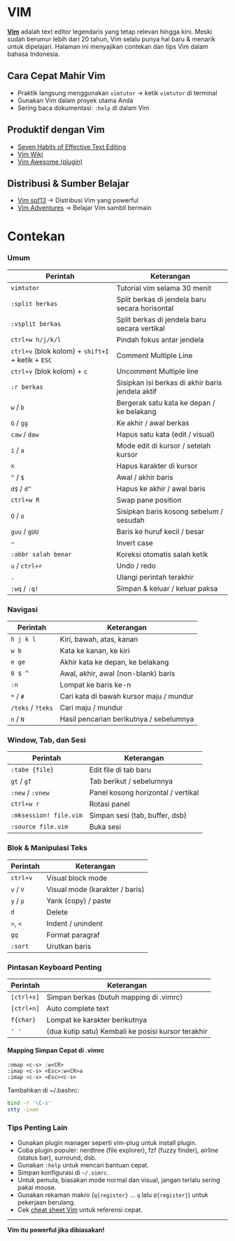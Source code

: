 # VIM

[**Vim**](http://en.wikipedia.org/wiki/Vim_%28text_editor%29) adalah text editor legendaris yang tetap relevan hingga kini. Meski sudah berumur lebih dari 20 tahun, Vim selalu punya hal baru & menarik untuk dipelajari. Halaman ini menyajikan contekan dan tips Vim dalam bahasa Indonesia.

## Cara Cepat Mahir Vim
* Praktik langsung menggunakan `vimtutor` → ketik `vimtutor` di terminal
* Gunakan Vim dalam proyek utama Anda
* Sering baca dokumentasi: `:help` di dalam Vim

## Produktif dengan Vim
* [Seven Habits of Effective Text Editing](http://www.moolenaar.net/habits.html)
* [Vim Wiki](http://vim.wikia.com/)
* [Vim Awesome (plugin)](https://vimawesome.com/)

## Distribusi & Sumber Belajar
* [Vim spf13](http://vim.spf13.com/) → Distribusi Vim yang powerful
* [Vim Adventures](https://vim-adventures.com/) → Belajar Vim sambil bermain

# Contekan

### Umum

| Perintah | Keterangan |
|---|---|
| `vimtutor` | Tutorial vim selama 30 menit |
| `:split berkas` | Split berkas di jendela baru secara horisontal |
| `:vsplit berkas` | Split berkas di jendela baru secara vertikal |
| `ctrl+w h/j/k/l` | Pindah fokus antar jendela |
| `ctrl+v` (blok kolom) + `shift+I` + ketik + `ESC` | Comment Multiple Line |
| `ctrl+v` (blok kolom) + `c` | Uncomment Multiple line |
| `:r berkas` | Sisipkan isi berkas di akhir baris jendela aktif |
| `w` / `b` | Bergerak satu kata ke depan / ke belakang |
| `G` / `gg` | Ke akhir / awal berkas |
| `caw` / `daw` | Hapus satu kata (edit / visual) |
| `i` / `a` | Mode edit di kursor / setelah kursor |
| `x` | Hapus karakter di kursor |
| `^` / `$` | Awal / akhir baris |
| `d$` / `d^` | Hapus ke akhir / awal baris |
| `ctrl+w R` | Swap pane position |
| `O` / `o` | Sisipkan baris kosong sebelum / sesudah |
| `guu` / `gUU` | Baris ke huruf kecil / besar |
| `~` | Invert case |
| `:abbr salah benar` | Koreksi otomatis salah ketik |
| `u` / `ctrl+r` | Undo / redo |
| `.` | Ulangi perintah terakhir |
| `:wq` / `:q!` | Simpan & keluar / keluar paksa |

### Navigasi

| Perintah | Keterangan |
|---|---|
| `h j k l` | Kiri, bawah, atas, kanan |
| `w b` | Kata ke kanan, ke kiri |
| `e ge` | Akhir kata ke depan, ke belakang |
| `0 $ ^` | Awal, akhir, awal (non-blank) baris |
| `:n` | Lompat ke baris ke-n |
| `*` / `#` | Cari kata di bawah kursor maju / mundur |
| `/teks` / `?teks` | Cari maju / mundur |
| `n` / `N` | Hasil pencarian berikutnya / sebelumnya |

### Window, Tab, dan Sesi

| Perintah | Keterangan |
|---|---|
| `:tabe {file}` | Edit file di tab baru |
| `gt` / `gT` | Tab berikut / sebelumnya |
| `:new` / `:vnew` | Panel kosong horizontal / vertikal |
| `ctrl+w r` | Rotasi panel |
| `:mksession! file.vim` | Simpan sesi (tab, buffer, dsb) |
| `:source file.vim` | Buka sesi |

### Blok & Manipulasi Teks

| Perintah | Keterangan |
|---|---|
| `ctrl+v` | Visual block mode |
| `v` / `V` | Visual mode (karakter / baris) |
| `y` / `p` | Yank (copy) / paste |
| `d` | Delete |
| `>`, `<` | Indent / unindent |
| `gq` | Format paragraf |
| `:sort` | Urutkan baris |

### Pintasan Keyboard Penting

| Perintah | Keterangan |
|---|---|
| `[ctrl+s]` | Simpan berkas (butuh mapping di .vimrc) |
| `[ctrl+n]` | Auto complete text |
| `f{char}` | Lompat ke karakter berikutnya |
| `' '` | (dua kutip satu) Kembali ke posisi kursor terakhir |

#### Mapping Simpan Cepat di .vimrc
```vim
:nmap <c-s> :w<CR>
:imap <c-s> <Esc>:w<CR>a
:imap <c-s> <Esc><c-s>
```
Tambahkan di ~/.bashrc:
```bash
bind -r '\C-s'
stty -ixon
```

### Tips Penting Lain
- Gunakan plugin manager seperti vim-plug untuk install plugin.
- Coba plugin populer: nerdtree (file explorer), fzf (fuzzy finder), airline (status bar), surround, dsb.
- Gunakan `:help` untuk mencari bantuan cepat.
- Simpan konfigurasi di `~/.vimrc`.
- Untuk pemula, biasakan mode normal dan visual, jangan terlalu sering pakai mouse.
- Gunakan rekaman makro (`q{register}` ... `q` lalu `@{register}`) untuk pekerjaan berulang.
- Cek [cheat sheet Vim](https://vim.rtorr.com/) untuk referensi cepat.

---

**Vim itu powerful jika dibiasakan!**
